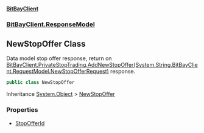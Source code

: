 #### [BitBayClient](./index.md 'index')
### [BitBayClient.ResponseModel](./BitBayClient-ResponseModel.md 'BitBayClient.ResponseModel')
## NewStopOffer Class
Data model stop offer response, return on [BitBayClient.PrivateStopTrading.AddNewStopOffer(System.String,BitBayClient.RequestModel.NewStopOfferRequest)](https://docs.microsoft.com/en-us/dotnet/api/BitBayClient.PrivateStopTrading.AddNewStopOffer#BitBayClient_PrivateStopTrading_AddNewStopOffer_System_String,BitBayClient_RequestModel_NewStopOfferRequest_ 'BitBayClient.PrivateStopTrading.AddNewStopOffer(System.String,BitBayClient.RequestModel.NewStopOfferRequest)') response.  
```csharp
public class NewStopOffer
```
Inheritance [System.Object](https://docs.microsoft.com/en-us/dotnet/api/System.Object 'System.Object') &gt; [NewStopOffer](./BitBayClient-ResponseModel-NewStopOffer.md 'BitBayClient.ResponseModel.NewStopOffer')  
### Properties
- [StopOfferId](./BitBayClient-ResponseModel-NewStopOffer-StopOfferId.md 'BitBayClient.ResponseModel.NewStopOffer.StopOfferId')

